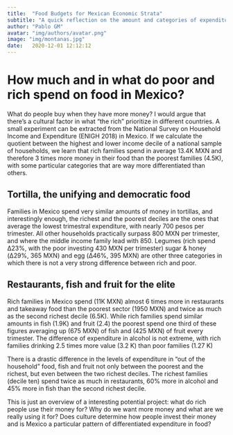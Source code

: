 ```yaml
---
title:  "Food Budgets for Mexican Economic Strata"
subtitle: "A quick reflection on the amount and categories of expenditure of the socioeconomic sectors"
author: "Pablo GM"
avatar: "img/authors/avatar.png"
image: "img/montanas.jpg"
date:   2020-12-01 12:12:12
---
```


# How much and in what do poor and rich spend on food in Mexico?

What do people buy when they have more money? I would argue that there’s a cultural factor in what “the rich” prioritize in different countries. A small experiment can be extracted from the National Survey on Household Income and Expenditure (ENIGH 2018) in Mexico. If we calculate the quotient between the highest and lower income decile of a national sample of households, we learn that rich families spend in average 13.4K MXN and therefore 3 times more money in their food than the poorest families (4.5K), with some particular categories that are way more differentiated than others.

## Tortilla, the unifying and democratic food

Families in Mexico spend very similar amounts of money in tortillas, and interestingly enough, the richest and the poorest deciles are the ones that average the lowest trimestral expenditure, with nearly 700 pesos per trimester. All other households practically surpass 800 MXN per trimester, and where the middle income family lead with 850. Legumes (rich spend Δ23%, with the poor investing 430 MXN per trimester) sugar & honey (Δ29%, 365 MXN) and egg (Δ46%, 395 MXN) are other three categories in which there is not a very strong difference between rich and poor. 

## Restaurants, fish and fruit for the elite

Rich families in Mexico spend (11K MXN) almost 6 times more in restaurants and takeaway food than the poorest sector (1950 MXN) and twice as much as the second richest decile (6.5K). While rich families spend similar amounts in fish (1.9K) and fruit (2.4) the poorest spend one third of these figures averaging up (675 MXN) of fish and (425 MXN) of fruit every trimester. The difference of expenditure in alcohol is not extreme, with rich families drinking 2.5 times more value (3.2 K) than poor families (1.27 K) 

There is a drastic difference in the levels of expenditure in “out of the household” food, fish and fruit not only between the poorest and the richest, but even between the two richest deciles. The richest families (decile ten) spend twice as much in restaurants, 60% more in alcohol and 45% more in fish than the second richest decile.

This is just an overview of a interesting potential project: what do rich people use their money for? Why do we want more money and what are we really using it for? Does culture determine how people invest their money and is Mexico a particular pattern of differentiated expenditure in food?


